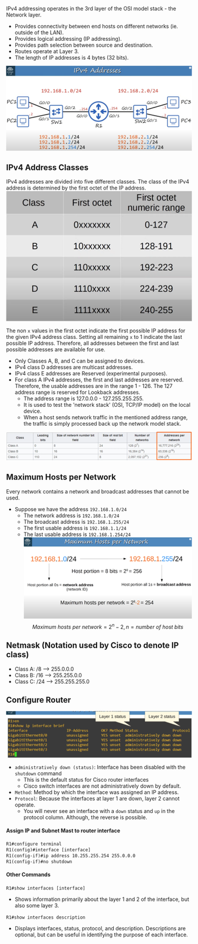 IPv4 addressing operates in the 3rd layer of the OSI model stack - the Network layer.
* Provides connectivity between end hosts on different networks (ie. outside of the LAN).
* Provides logical addressing (IP addressing).
* Provides path selection between source and destination.
* Routes operate at Layer 3.
* The length of IP addresses is 4 bytes (32 bits).

![sample network with IPv4 addresses](./img/ipv4-addresses.png)

## IPv4 Address Classes
IPv4 addresses are divided into five different classes. The class of the IPv4 address is determined by the first octet of the IP address.
![IPv4 address classes](./img/ipv4-address-classes.png)

The non `x` values in the first octet indicate the first possible IP address for the given IPv4 address class. Setting all remaining `x` to 1 indicate the last possible IP address. Therefore, all addresses between the first and last possible addresses are available for use.

* Only Classes A, B, and C can be assigned to devices.
* IPv4 class D addresses are multicast addresses.
* IPv4 class E addresses are Reserved (experimental purposes).
* For class A IPv4 addresses,  the first and last addresses are reserved. Therefore, the usable addresses are in the range 1 - 126. The 127 address range is reserved for Lookback addresses.
	* The address range is 127.0.0.0 - 127.255.255.255.
	* It is used to test the 'network stack' (OSI, TCP/IP model) on the local device.
	* When a host sends network traffic in the mentioned address range, the traffic is simply processed back up the network model stack.

![IPv4 address classes details](./img/ipv4-address-classes-details.png)

## Maximum Hosts per Network
Every network contains a network and broadcast addresses that cannot be used.
* Suppose we have the address `192.168.1.0/24`
	* The network address is `192.168.1.0/24`
	* The broadcast address is `192.168.1.255/24`
	* The first usable address is `192.168.1.1/24`
	* The last usable address is `192.168.1.254/24`
![IPv4 address classes details](./img/maximum-hosts-per-network.png)
$$
Maximum\ hosts\ per\ network = 2^n - 2, n = number\ of\ host\ bits
$$

## Netmask (Notation used by Cisco to denote IP class)
* Class A: /8  --> 255.0.0.0
* Class B: /16 --> 255.255.0.0
* Class C: /24 --> 255.255.255.0

## Configure Router
![fouter configuration](./img/router-interface-brief.png)

* `administratively down (status)`: Interface has been disabled with the `shutdown` command
	* This is the default  status for Cisco router interfaces
	* Cisco switch interfaces are not administratively down by default.
* `Method`: Method by which the interface was assigned an IP address. 
* `Protocol`: Because the interfaces at layer 1 are down, layer 2 cannot operate.
	* You will never see an interface with a `down` status and `up` in the protocol column. Although, the reverse is possible.
#### Assign IP and Subnet Mast to router interface
```
R1#configure terminal
R1(config)#interface [interface]
R1(config-if)#ip address 10.255.255.254 255.0.0.0
R1(config-if)#no shutdown
```

#### Other Commands
`R1#show interfaces [interface]`
* Shows information primarily about the layer 1 and 2 of the interface, but also some layer 3.

`R1#show interfaces description`
* Displays interfaces, status, protocol, and description. Descriptions are optional, but can be useful in identifying the purpose of each interface.